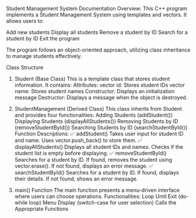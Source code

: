 Student Management System Documentation
Overview:
This C++ program implements a Student Management System using templates and vectors. It allows users to:

Add new students
Display all students
Remove a student by ID
Search for a student by ID
Exit the program

The program follows an object-oriented approach, utilizing class inheritance to manage students effectively.

Class Structure
1. Student<T> (Base Class)
This is a template class that stores student information. It contains:
Attributes:
vector<T> id: Stores student IDs
vector<T> name: Stores student names
Constructor: Displays an initialization message
Destructor: Displays a message when the object is destroyed.

2. StudentManagement<T> (Derived Class)
This class inherits from Student<T> and provides four functionalities:
Adding Students (addStudent())
Displaying Students (displayAllStudents())
Removing Students by ID (removeStudentById())
Searching Students by ID (searchStudentById())
Function Descriptions:
✅ addStudent()
Takes user input for student ID and name.
Uses vector.push_back() to store them.
✅ displayAllStudents()
Displays all student IDs and names.
Checks if the student list is empty before displaying.
✅ removeStudentById()
Searches for a student by ID.
If found, removes the student using vector.erase().
If not found, displays an error message.
✅ searchStudentById()
Searches for a student by ID.
If found, displays their details.
If not found, shows an error message.

3. main() Function
The main function presents a menu-driven interface where users can choose operations.
Functionalities:
Loop Until Exit (do-while loop)
Menu Display (switch-case for user selection)
Calls the Appropriate Functions



